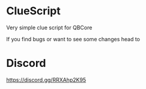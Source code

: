 # ClueScript
Very simple clue script for QBCore

If you find bugs or want to see some changes head to 

# Discord
https://discord.gg/RRXAhp2K95
